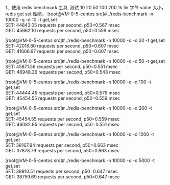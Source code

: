 1、使用 redis benchmark 工具, 测试 10 20 50 100 200 1k 5k 字节 value 大小，redis get set 性能。
[root@VM-0-5-centos src]# ./redis-benchmark -n 10000 -q -d 10 -t get,set    
SET: 44843.05 requests per second, p50=0.567 msec         
GET: 45662.10 requests per second, p50=0.559 msec                  

[root@VM-0-5-centos src]# ./redis-benchmark -n 10000 -q -d 20 -t get,set  
SET: 42016.80 requests per second, p50=0.607 msec         
GET: 41666.67 requests per second, p50=0.607 msec                  

[root@VM-0-5-centos src]# ./redis-benchmark -n 10000 -q -d 50 -t get,set  
SET: 45871.56 requests per second, p50=0.551 msec         
GET: 46948.36 requests per second, p50=0.543 msec                  

[root@VM-0-5-centos src]# ./redis-benchmark -n 10000 -q -d 100 -t get,set  
SET: 44444.45 requests per second, p50=0.575 msec         
GET: 45454.55 requests per second, p50=0.559 msec                  

[root@VM-0-5-centos src]# ./redis-benchmark -n 10000 -q -d 200 -t get,set   
SET: 45454.55 requests per second, p50=0.559 msec         
GET: 46082.95 requests per second, p50=0.551 msec                  

[root@VM-0-5-centos src]# ./redis-benchmark -n 10000 -q -d 1000 -t get,set   
SET: 38167.94 requests per second, p50=0.663 msec                   
GET: 37878.79 requests per second, p50=0.663 msec                   

[root@VM-0-5-centos src]# ./redis-benchmark -n 10000 -q -d 5000 -t get,set    
SET: 38910.51 requests per second, p50=0.647 msec                   
GET: 38759.69 requests per second, p50=0.647 msec 

